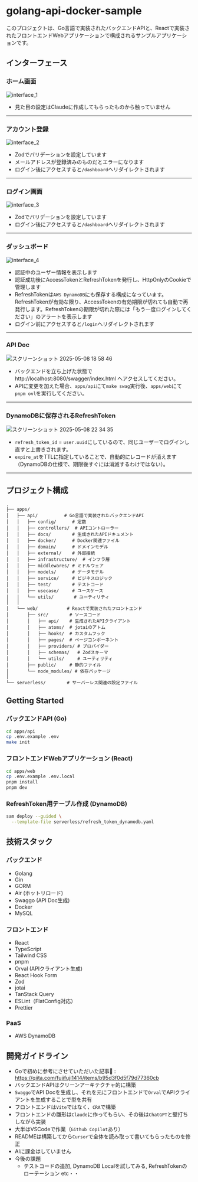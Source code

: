 # golang-api-docker-sample

このプロジェクトは、Go言語で実装されたバックエンドAPIと、Reactで実装されたフロントエンドWebアプリケーションで構成されるサンプルアプリケーションです。

## インターフェース

### ホーム画面
![interface_1](https://github.com/user-attachments/assets/d44d25b5-fcc7-4a83-a40f-29dc2d975f9f)
- 見た目の設定はClaudeに作成してもらったものから触っていません
***

### アカウント登録
![interface_2](https://github.com/user-attachments/assets/182a3f87-c128-4112-b5f6-3c5f88b461cd)
- Zodでバリデーションを設定しています
- メールアドレスが登録済みのものだとエラーになります
- ログイン後にアクセスすると`/dashboard`へリダイレクトされます
***

### ログイン画面
![interface_3](https://github.com/user-attachments/assets/9c9c77a7-b149-4d38-8a89-592f49b739b3)
- Zodでバリデーションを設定しています
- ログイン後にアクセスすると`/dashboard`へリダイレクトされます
***

### ダッシュボード
![interface_4](https://github.com/user-attachments/assets/4842c773-73db-4f0c-8e06-cd1d3acb3320)
- 認証中のユーザー情報を表示します
- 認証成功後にAccessTokenとRefreshTokenを発行し、HttpOnlyのCookieで管理します
- RefreshTokenは`AWS DynamoDB`にも保存する構成になっています。RefreshTokenが有効な限り、AccessTokenの有効期限が切れても自動で再発行します。RefreshTokenの期限が切れた際には「もう一度ログインしてください」のアラートを表示します
- ログイン前にアクセスすると`/login`へリダイレクトされます
***

### API Doc
![スクリーンショット 2025-05-08 18 58 46](https://github.com/user-attachments/assets/222783cc-a5ec-4d77-ac78-17fecbd5a7b1)
- バックエンドを立ち上げた状態で http://localhost:8080/swagger/index.html へアクセスしてください。
- APIに変更を加えた場合、`apps/api`にて`make swag`実行後、`apps/web`にて`pnpm ovl`を実行してください。
***

### DynamoDBに保存されるRefreshToken
![スクリーンショット 2025-05-08 22 34 35](https://github.com/user-attachments/assets/9b95060e-7cb8-429f-a3e1-7b07955a5be3)
- `refresh_token_id` = `user.uuid`にしているので、同じユーザーでログインし直すと上書きされます。
- `expire_at`をTTLに指定していることで、自動的にレコードが消えます（DynamoDBの仕様で、期限後すぐには消滅するわけではない）。
***

## プロジェクト構成

```
.
├── apps/
│   ├── api/          # Go言語で実装されたバックエンドAPI
│   │   ├── config/      # 定数
│   │   ├── controllers/  # APIコントローラー
│   │   ├── docs/        # 生成されたAPIドキュメント
│   │   ├── docker/      # Docker関連ファイル
│   │   ├── domain/      # ドメインモデル
│   │   ├── external/    # 外部接続
│   │   ├── infrastructure/  # インフラ層
│   │   ├── middlewares/ # ミドルウェア
│   │   ├── models/      # データモデル
│   │   ├── service/     # ビジネスロジック
│   │   ├── test/        # テストコード
│   │   ├── usecase/     # ユースケース
│   │   └── utils/      　# ユーティリティ
│   │
│   └── web/           # Reactで実装されたフロントエンド
│       ├── src/        # ソースコード
│       │   ├── api/    # 生成されたAPIクライアント
│       │   ├── atoms/  # jotaiのアトム
│       │   ├── hooks/  # カスタムフック
│       │   ├── pages/  # ページコンポーネント
│       │   ├── providers/ # プロバイダー
│       │   ├── schemas/   # Zodスキーマ
│       │   └── utils/     # ユーティリティ
│       ├── public/     # 静的ファイル
│       └── node_modules/ # 依存パッケージ
│
└── serverless/        # サーバーレス関連の設定ファイル
```

## Getting Started

### バックエンドAPI (Go)

```bash
cd apps/api
cp .env.example .env
make init
```

### フロントエンドWebアプリケーション (React)

```bash
cd apps/web
cp .env.example .env.local
pnpm install
pnpm dev
```

### RefreshToken用テーブル作成 (DynamoDB)

```bash
sam deploy --guided \
  --template-file serverless/refresh_token_dynamodb.yaml
```

## 技術スタック

### バックエンド
- Golang
- Gin
- GORM
- Air (ホットリロード)
- Swaggo (API Doc生成)
- Docker
- MySQL


### フロントエンド
- React
- TypeScript
- Tailwind CSS
- pnpm
- Orval (APIクライアント生成)
- React Hook Form
- Zod
- jotai
- TanStack Query
- ESLint（FlatConfig対応）
- Prettier

### PaaS
- AWS DynamoDB

## 開発ガイドライン

- Goで初めに参考にさせていただいた記事🙇 : https://qiita.com/fujifuji1414/items/b95d3f0d5f79d77360cb
- バックエンドAPIはクリーンアーキテクチャ的に構築
- `Swaggo`でAPI Docを生成し、それを元にフロントエンドで`Orval`でAPIクライアントを生成することで型を共有
- フロントエンドは`Vite`ではなく、`CRA`で構築
- フロントエンドの雛形は`Claude`に作ってもらい、その後は`ChatGPT`と壁打ちしながら実装
- 大半はVSCodeで作業（`Github Copilot`あり）
- READMEは構築してから`Cursor`で全体を読み取って書いてもらったものを修正
- AIに課金はしていません
- 今後の課題 
  - テストコードの追加, DynamoDB Localを試してみる, RefreshTokenのローテーション etc・・
